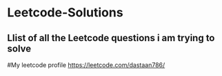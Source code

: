 # Leetcode-Solutions

## LIist of all the Leetcode questions i am trying to solve 

#My leetcode profile https://leetcode.com/dastaan786/







